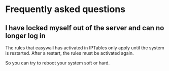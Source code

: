 # Frequently asked questions

## I have locked myself out of the server and can no longer log in

The rules that easywall has activated in IPTables only apply until the system is restarted. After a restart, the rules must be activated again.

So you can try to reboot your system soft or hard.
